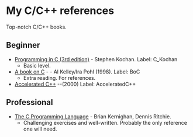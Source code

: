 # My C/C++ references
Top-notch C/C++ books.
## Beginner
* [Programming in C (3rd edition)](https://www.amazon.com/dp/0672326663/?tag=stackoverfl08-20) - Stephen Kochan. Label: C_Kochan
  * Basic level.
* [A book on C](https://www.amazon.com/dp/0201183994/?tag=stackoverflow17-20) - - Al Kelley/Ira Pohl (1998). Label: BoC
  * Extra reading. For references.
* [Accelerated C++](https://www.amazon.com/Accelerated-C-Practical-Programming-Example/dp/020170353X/ref=sr_1_1?keywords=accelerated+C%2B%2B&qid=1566148416&s=gateway&sr=8-1) --(2000)
Label: AcceleratedC++

## Professional
* [The C Programming Language](https://www.amazon.com/Programming-Language-2nd-Brian-Kernighan/dp/0131103628) - Brian Kernighan, Dennis Ritchie.
  * Challenging exercises and well-written. Probably the only reference one will need.
